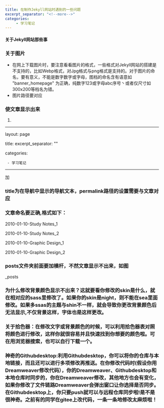```yaml
---
title: 在制作Jekyll网站时遇到的一些问题
excerpt_separator: "<!--more-->"
categories:
     - 学习笔记
---
```


####  关于Jekyll网站那些事

<!--more-->

### 关于图片
- 在网上下载图片时，要注意看看图片的格式，一些格式对Jekyll网站的搭建是不支持的，比如Webp格式，对Jpg格式与png格式是支持的。对于图片的命名，要有意义，不能是数字数字或字母，图档的命名含有语意如 "banner_homepage" 为正确，纯数字123或字母abc序号丶或者仅尺寸如300x200等档名为错。
- 图片路径要对应
 
### 使文章显示出来 
1.
---
layout: page

title: 
excerpt_separator: "<!--more-->"

categories:

     - 学习笔记
---


<!--more-->

加<!--more-->

### title为在导航中显示的导航文本，permalink路径的设置需要与文章对应

### 文章命名要正确,格式如下：
2010-01-10-Study Notes_1

2010-01-10-Study Notes_2

2010-01-10-Graphic Design_1

2010-01-10-Graphic Design_2


### posts文件夹前面要加横杆，不然文章显示不出来，如图
_posts


### 为什么修改背景颜色显示不出来？这就要看你修改的skin是什么，就在相对应的sass里修改了。如果你的skin是night，则不能在sea里面修改。如果多ssas的主题与shin不一样，就会导致你更改背景颜色后无法显示,不仅背景这样，字体也是这样更改。

### 关于拾色器：在修改文字或背景颜色的时候，可以利用拾色器表对照将颜色进行修改，这样你就很容易并且快速找到你想要的颜色啦。可在用浏览器搜索，也可以自行下载一个。

### 神奇的Githubdesktop:利用Githubdesktop，你可以将你的仓库与本地链接，而且还可以进行多项修改再推送。在你修改代码时(假设你用Dreamweaver修改代码），你的Dreamweaver、Githubdesktop和本地仓库时同步的，你在Dreamweaver修改，其他地方也会有变化，如果你修改了文件链路Dreamweaver会弹出窗口让你选择是否同步。在Githubdesktop上，你只要push就可以与远程仓库同步啦!是不是很神奇。之前有的同学在gitee上改代码，一条一条地修改太麻烦啦！








